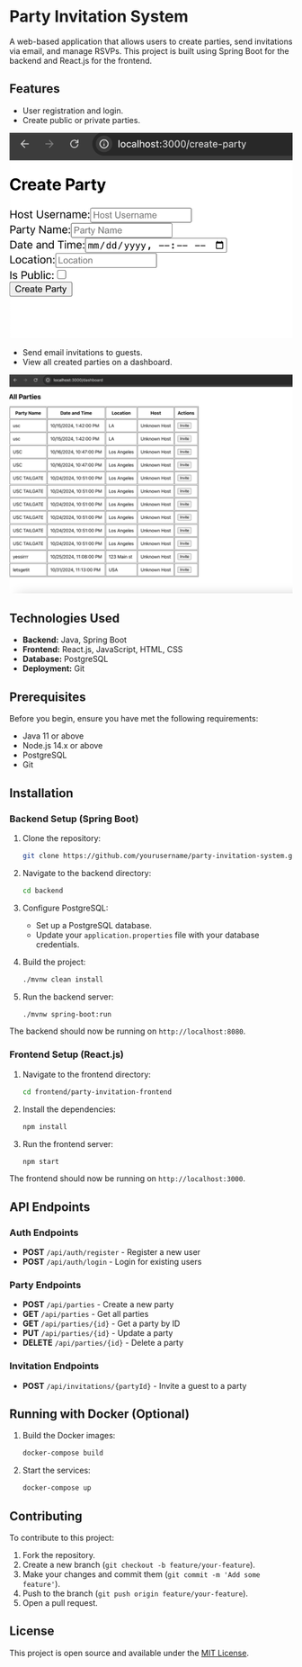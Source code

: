 # Party Invitation System

A web-based application that allows users to create parties, send invitations via email, and manage RSVPs. This project is built using Spring Boot for the backend and React.js for the frontend.


## Features

- User registration and login.
- Create public or private parties.

![Alt text](createParty.png)

- Send email invitations to guests.
- View all created parties on a dashboard.

![Alt text](partyList.png)

## Technologies Used

- **Backend:** Java, Spring Boot
- **Frontend:** React.js, JavaScript, HTML, CSS
- **Database:** PostgreSQL
- **Deployment:** Git

## Prerequisites

Before you begin, ensure you have met the following requirements:

- Java 11 or above
- Node.js 14.x or above
- PostgreSQL
- Git

## Installation

### Backend Setup (Spring Boot)

1. Clone the repository:
    ```bash
    git clone https://github.com/yourusername/party-invitation-system.git
    ```

2. Navigate to the backend directory:
    ```bash
    cd backend
    ```

3. Configure PostgreSQL:
   - Set up a PostgreSQL database.
   - Update your `application.properties` file with your database credentials.

4. Build the project:
    ```bash
    ./mvnw clean install
    ```

5. Run the backend server:
    ```bash
    ./mvnw spring-boot:run
    ```

The backend should now be running on `http://localhost:8080`.

### Frontend Setup (React.js)

1. Navigate to the frontend directory:
    ```bash
    cd frontend/party-invitation-frontend
    ```

2. Install the dependencies:
    ```bash
    npm install
    ```

3. Run the frontend server:
    ```bash
    npm start
    ```

The frontend should now be running on `http://localhost:3000`.

## API Endpoints

### Auth Endpoints

- **POST** `/api/auth/register` - Register a new user
- **POST** `/api/auth/login` - Login for existing users

### Party Endpoints

- **POST** `/api/parties` - Create a new party
- **GET** `/api/parties` - Get all parties
- **GET** `/api/parties/{id}` - Get a party by ID
- **PUT** `/api/parties/{id}` - Update a party
- **DELETE** `/api/parties/{id}` - Delete a party

### Invitation Endpoints

- **POST** `/api/invitations/{partyId}` - Invite a guest to a party

## Running with Docker (Optional)

1. Build the Docker images:
    ```bash
    docker-compose build
    ```

2. Start the services:
    ```bash
    docker-compose up
    ```

## Contributing

To contribute to this project:

1. Fork the repository.
2. Create a new branch (`git checkout -b feature/your-feature`).
3. Make your changes and commit them (`git commit -m 'Add some feature'`).
4. Push to the branch (`git push origin feature/your-feature`).
5. Open a pull request.

## License

This project is open source and available under the [MIT License](LICENSE).
